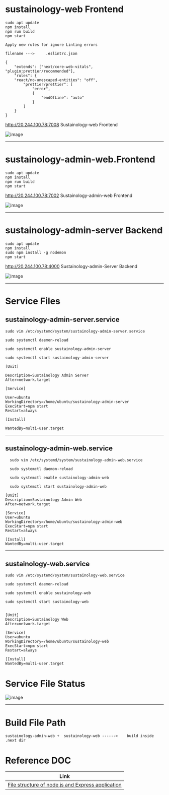 # sustainology-web Frontend

    sudo apt update 
    npm install 
    npm run build
    npm start

`Apply new rules for ignore Linting errors`

    filename --->     .eslintrc.json 
    
    {
        "extends": ["next/core-web-vitals", "plugin:prettier/recommended"],
        "rules": { 
    	"react/no-unescaped-entities": "off",
            "prettier/prettier": [
                "error",
                {
                    "endOfLine": "auto"
                }
            ]
        }
    }

http://20.244.100.78:7008 Sustainology-web Frontend

![image](https://github.com/Parasharam-DevOps/snaatak-p7-repo/assets/132131379/f36d317b-2f04-41d0-b5c8-2c15f574d237)

----

# sustainology-admin-web.Frontend

    sudo apt update 
    npm install 
    npm run build
    npm start

http://20.244.100.78:7002 Sustainology-admin-web Frontend

![image](https://github.com/Parasharam-DevOps/snaatak-p7-repo/assets/132131379/d79b93b6-9e8c-419e-a9f7-e603e34cadae)

----

# sustainology-admin-server Backend

    sudo apt update 
    npm install 
    sudo npm install -g nodemon
    npm start 

http://20.244.100.78:4000 Sustainology-admin-Server Backend

![image](https://github.com/Parasharam-DevOps/snaatak-p7-repo/assets/132131379/bfd643bf-318d-4ce6-bb7e-7e12bb75d699)

----

# Service Files

## sustainology-admin-server.service

    
    sudo vim /etc/systemd/system/sustainology-admin-server.service
    
    sudo systemctl daemon-reload
    
    sudo systemctl enable sustainology-admin-server
        
    sudo systemctl start sustainology-admin-server

```shell
[Unit]

Description=Sustainology Admin Server
After=network.target

[Service]

User=ubuntu
WorkingDirectory=/home/ubuntu/sustainology-admin-server
ExecStart=npm start
Restart=always

[Install]

WantedBy=multi-user.target

```

---

## sustainology-admin-web.service

      sudo vim /etc/systemd/system/sustainology-admin-web.service
      
      sudo systemctl daemon-reload
      
      sudo systemctl enable sustainology-admin-web
      
      sudo systemctl start sustainology-admin-web

```shell
[Unit]
Description=Sustainology Admin Web
After=network.target

[Service]
User=ubuntu
WorkingDirectory=/home/ubuntu/sustainology-admin-web
ExecStart=npm start
Restart=always

[Install]
WantedBy=multi-user.target
```

---

## sustainology-web.service

    sudo vim /etc/systemd/system/sustainology-web.service
    
    sudo systemctl daemon-reload
    
    sudo systemctl enable sustainology-web
    
    sudo systemctl start sustainology-web

```shell

[Unit]
Description=Sustainology Web
After=network.target

[Service]
User=ubuntu
WorkingDirectory=/home/ubuntu/sustainology-web
ExecStart=npm start
Restart=always

[Install]
WantedBy=multi-user.target

```

# Service File Status

![image](https://github.com/Parasharam-DevOps/snaatak-p7-repo/assets/132131379/bc2d9a2c-2139-4739-9d97-37a29155742a)



---
# Build File Path

`sustainology-admin-web +  sustainology-web ------>    build inside .next dir`

# Reference DOC
|     Link   |
|------------|
|    [File structure of node.js and Express application](https://medium.com/@abhijeetgurle/file-structure-of-node-js-and-express-application-4d9fb66c8d68)     |








